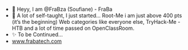 - 👋 Heyy, I am @FraBza (Soufiane)  - FraBa
- 🌱 A lot of self-taught, I just started... Root-Me i am just above 400 pts (it’s the beginning) Web categories like everyone else, TryHack-Me - HTB and a lot of time passed on OpenClassRoom.
- ✨ To be Continued...
- www.frabatech.com

<!---
FraBza/FraBza is a ✨ special ✨ repository because its `README.md` (this file) appears on your GitHub profile.
You can click the Preview link to take a look at your changes.
--->
